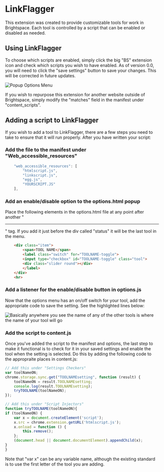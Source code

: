 # LinkFlagger
This extension was created to provide customizable tools for work in Brightspace. 
Each tool is controlled by a script that can be enabled or disabled as needed.

## Using LinkFlagger

To choose which scripts are enabled, simply click the big "BS" extension icon and 
check which scripts you wish to have enabled. As of version 0.0, you will need to
click the "save settings" button to save your changes. This will be corrected in 
future updates.

![Popup Options Menu](http://i.imgur.com/e0oomJM.png)

If you wish to repurpose this extension for another website outside of Brightspace,
simply modify the "matches" field in the manifest under "content_scripts".

## Adding a script to LinkFlagger

If you wish to add a tool to LinkFlagger, there are a few steps you need to take 
to ensure that it will run properly. After you have written your script:

### Add the file to the manifest under "Web_accessible_resources" 

```javascript
    "web_accessible_resources": [
        "htmlscript.js",
        "linkscript.js",
        "egg.js",
        "YOURSCRIPT.JS"
    ],
```

### Add an enable/disable option to the options.html popup

Place the following elements in the options.html file at any point after another "<hr>" tag. 
If you add it just before the div called "status" it will be the last tool in the menu.

```html
    <div class="item">
        <span>TOOL NAME</span>
        <label class="switch" for="TOOLNAME-toggle">
        <input type="checkbox" id="TOOLNAME-toggle" class="tool">
        <div class="slider round"></div>
        </label>
    </div>
    <hr>
```
### Add a listener for the enable/disable button in options.js

Now that the options menu has an on/off switch for your tool, add the appropriate code to 
save the setting. See the highlighted lines below:

![Basically anywhere you see the name of any of the other tools is where the name of your tool will go](http://i.imgur.com/e0nid24.png)

### Add the script to content.js

Once you've added the script to the manifest and options, the last step to make it functional
is to check for it in your saved settings and enable the tool when the setting is selected.
Do this by adding the following code to the appropraite places in content.js:

```javascript
// Add this under "Settings Checkers"
var toolNameON;
chrome.storage.sync.get("TOOLNAMEsetting", function (result) {
    toolNameON = result.TOOLNAMEsetting;
    console.log(result.TOOLNAMEsetting);
    tryTOOLNAME(toolNameON);
});

// Add this under "Script Injectors"
function tryTOOLNAME(toolNameON){
if (toolNameON) {
    var x = document.createElement('script');
    x.src = chrome.extension.getURL('htmlscript.js');
    x.onload = function () {
        this.remove();
    };
    (document.head || document.documentElement).appendChild(x);
}
}
```
Note that "var x" can be any variable name, although the existing standard is to use the first 
letter of the tool you are adding.

